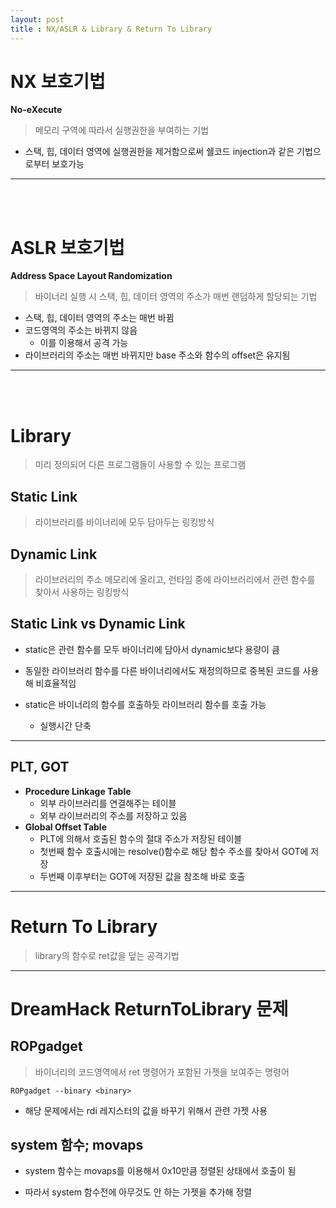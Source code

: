 ```yaml
---
layout: post
title : NX/ASLR & Library & Return To Library
---
```


# NX 보호기법
**No-eXecute**
> 메모리 구역에 따라서 실행권한을 부여하는 기법  

- 스택, 힙, 데이터 영역에 실행권한을 제거함으로써 쉘코드 injection과 같은 기법으로부터 보호가능
---
<br></br>

# ASLR 보호기법
**Address Space Layout Randomization**
> 바이너리 실행 시 스택, 힙, 데이터 영역의 주소가 매번 랜덤하게 할당되는 기법

- 스택, 힙, 데이터 영역의 주소는 매번 바뀜
- 코드영역의 주소는 바뀌지 않음
    - 이를 이용해서 공격 가능
- 라이브러리의 주소는 매번 바뀌지만 base 주소와 함수의 offset은 유지됨
---
<br></br>

# Library
> 미리 정의되어 다른 프로그램들이 사용할 수 있는 프로그램

## Static Link
> 라이브러리를 바이너리에 모두 담아두는 링킹방식

## Dynamic Link
> 라이브러리의 주소 메모리에 올리고, 런타임 중에 라이브러리에서 관련 함수를 찾아서 사용하는 링킹방식

## Static Link vs Dynamic Link
- static은 관련 함수를 모두 바이너리에 담아서 dynamic보다 용량이 큼

- 동일한 라이브러리 함수를 다른 바이너리에서도 재정의하므로 중복된 코드를 사용해 비효율적임

- static은 바이너리의 함수를 호출하듯 라이브러리 함수를 호출 가능
    - 실행시간 단축

---

## PLT, GOT
- **Procedure Linkage Table**
    - 외부 라이브러리를 연결해주는 테이블
    - 외부 라이브러리의 주소를 저장하고 있음
- **Global Offset Table**
    - PLT에 의해서 호출된 함수의 절대 주소가 저장된 테이블
    - 첫번째 함수 호출시에는 resolve()함수로 해당 함수 주소를 찾아서 GOT에 저장
    - 두번째 이후부터는 GOT에 저장된 값을 참조해 바로 호출

--- 

# Return To Library
> library의 함수로 ret값을 덮는 공격기법
  
---  
  
# DreamHack ReturnToLibrary 문제

## ROPgadget
> 바이너리의 코드영역에서 ret 명령어가 포함된 가젯을 보여주는 명령어

`ROPgadget --binary <binary>`  

- 해당 문제에서는 rdi 레지스터의 값을 바꾸기 위해서 관련 가젯 사용  

## system 함수; movaps
- system 함수는 movaps를 이용해서 0x10만큼 정렬된 상태에서 호출이 됨

- 따라서 system 함수전에 아무것도 안 하는 가젯을 추가해 정렬